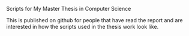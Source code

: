 Scripts for My Master Thesis in Computer Science


This is published on github for people that have read the report and are interested in how the scripts used in the thesis work look like.

